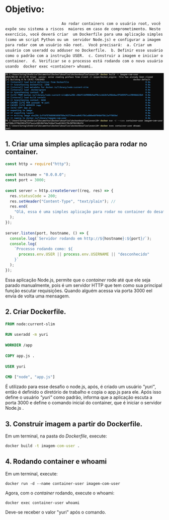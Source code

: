 # Objetivo:

`                         Ao rodar containers com o usuário root, você expõe seu sistema a riscos 
maiores em caso de comprometimento. Neste exercício, você deverá criar 
um Dockerfile para uma aplicação simples (como um script Python ou um 
servidor Node.js) e configurar a imagem para rodar com um usuário não
root. 
Você precisará: 
a. Criar um usuário com useradd ou adduser no Dockerfile. 
b. Definir esse usuário como o padrão com a instrução USER. 
c. Construir a imagem e iniciar o container. 
d. Verificar se o processo está rodando com o novo usuário usando 
docker exec <container> whoami.`

![visão geral do desafio](/exerc10/visao-geral.png)

## 1. Criar uma simples aplicação para rodar no container.

```js
const http = require("http");

const hostname = "0.0.0.0";
const port = 3000;

const server = http.createServer((req, res) => {
  res.statusCode = 200;
  res.setHeader("Content-Type", "text/plain"); //
  res.end(
    "Olá, essa é uma simples aplicação para rodar no container do desafio 10!\n"
  );
});

server.listen(port, hostname, () => {
  console.log(`Servidor rodando em http://${hostname}:${port}/`);
  console.log(
    `Processo rodando como: ${
      process.env.USER || process.env.USERNAME || "desconhecido"
    }`
  );
});
```

Essa aplicação Node.js, permite que o _container_ rode até que ele seja parado manualmente, pois é um servidor HTTP que tem como sua principal função escutar requisições. Quando alguém acessa via porta 3000 eel envia de volta uma mensagem.

## 2. Criar Dockerfile.

```Dockerfile
FROM node:current-slim

RUN useradd -m yuri

WORKDIR /app

COPY app.js .

USER yuri

CMD ["node", "app.js"]
```

É utilizado para esse desafio o node.js, após, é criado um usuário _"yuri"_, então é definido o diretório de trabalho e copia o app.js para ele. Após isso define o usuário _"yuri"_ como padrão, informa que a aplicação escuta a porta 3000 e define o comando inicial do container, que é iniciar o servidor Node.js .

## 3. Construir imagem a partir do Dockerfile.

Em um terminal, na pasta do _Dockerfile_, execute:

```cmd
docker build -t imagem-com-user .
```

## 4. Rodando container e whoami

Em um terminal, execute:

```Docker
docker run -d --name container-user imagem-com-user
```

Agora, com o _container_ rodando, execute o whoami:

```Docker
docker exec container-user whoami
```

Deve-se receber o valor "yuri" após o comando.

